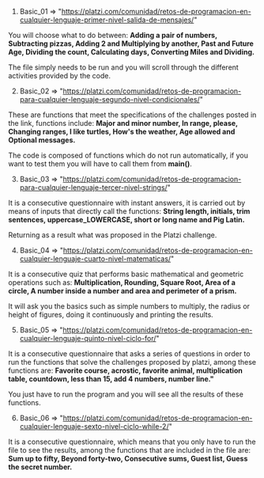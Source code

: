 1) Basic_01  => "https://platzi.com/comunidad/retos-de-programacion-en-cualquier-lenguaje-primer-nivel-salida-de-mensajes/"

You will choose what to do between: **Adding a pair of numbers, Subtracting pizzas, Adding 2 and Multiplying by another, Past and Future Age, Dividing the count, Calculating days, Converting Miles and Dividing.**

The file simply needs to be run and you will scroll through the different activities provided by the code.

2) Basic_02  => "https://platzi.com/comunidad/retos-de-programacion-para-cualquier-lenguaje-segundo-nivel-condicionales/"

These are functions that meet the specifications of the challenges posted in the link, functions include: **Major and minor number, In range, please, Changing ranges, I like turtles, How's the weather, Age allowed and Optional messages.**

The code is composed of functions which do not run automatically, if you want to test them you will have to call them from **main()**.

3) Basic_03  => "https://platzi.com/comunidad/retos-de-programacion-para-cualquier-lenguaje-tercer-nivel-strings/"

It is a consecutive questionnaire with instant answers, it is carried out by means of inputs that directly call the functions: **String length, initials, trim sentences, uppercase_LOWERCASE, short or long name and Pig Latin.**

Returning as a result what was proposed in the Platzi challenge.

4) Basic_04  => "https://platzi.com/comunidad/retos-de-programacion-en-cualquier-lenguaje-cuarto-nivel-matematicas/"

It is a consecutive quiz that performs basic mathematical and geometric operations such as: **Multiplication, Rounding, Square Root, Area of a circle, A number inside a number and area and perimeter of a prism.**

It will ask you the basics such as simple numbers to multiply, the radius or height of figures, doing it continuously and printing the results.

5) Basic_05  => "https://platzi.com/comunidad/retos-de-programacion-en-cualquier-lenguaje-quinto-nivel-ciclo-for/"

It is a consecutive questionnaire that asks a series of questions in order to run the functions that solve the challenges proposed by platzi, among these functions are: **Favorite course, acrostic, favorite animal, multiplication table, countdown, less than 15, add 4 numbers, number line."**

You just have to run the program and you will see all the results of these functions.

6) Basic_06  => "https://platzi.com/comunidad/retos-de-programacion-en-cualquier-lenguaje-sexto-nivel-ciclo-while-2/"

It is a consecutive questionnaire, which means that you only have to run the file to see the results, among the functions that are included in the file are: **Sum up to fifty, Beyond forty-two, Consecutive sums, Guest list, Guess the secret number.**